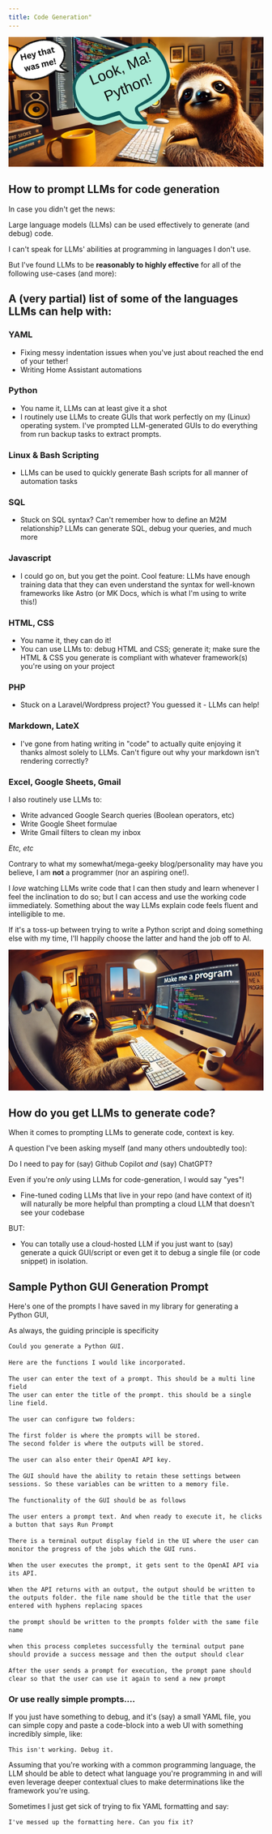 ```yaml
---
title: Code Generation"
---
```


![alt text](../../images/posts/code-gen/coder-sloth-2.webp)

## How to prompt LLMs for code generation

In case you didn't get the news:

Large language models (LLMs) can be used effectively to generate (and debug) code.

I can't speak for LLMs' abilities at programming in languages I don't use. 

But I've found LLMs to be **reasonably to highly effective** for all of the following use-cases (and more):

## A (very partial) list of some of the languages LLMs can help with:

### YAML

- Fixing messy indentation issues when you've just about reached the end of your tether!  
- Writing Home Assistant automations

### Python

- You name it, LLMs can at least give it a shot  
- I routinely use LLMs to create GUIs that work perfectly on my (Linux) operating system. I've prompted LLM-generated GUIs to do everything from run backup tasks to extract prompts.

### Linux & Bash Scripting

- LLMs can be used to quickly generate Bash scripts for all manner of automation tasks

### SQL

- Stuck on SQL syntax? Can't remember how to define an M2M relationship? LLMs can generate SQL, debug your queries, and much more

### Javascript

- I could go on, but you get the point. Cool feature: LLMs have enough training data that they can even understand the syntax for well-known frameworks like Astro (or MK Docs, which is what I'm using to write this!)

### HTML, CSS

- You name it, they can do it!  
- You can use LLMs to: debug HTML and CSS; generate it; make sure the HTML & CSS you generate is compliant with whatever framework(s) you're using on your project

### PHP

- Stuck on a Laravel/Wordpress project? You guessed it - LLMs can help!

### Markdown, LateX

- I've gone from hating writing in "code" to actually quite enjoying it thanks almost solely to LLMs. Can't figure out why your markdown isn't rendering correctly? 

### Excel, Google Sheets, Gmail

I also routinely use LLMs to:

- Write advanced Google Search queries (Boolean operators, etc)  
- Write Google Sheet formulae  
- Write Gmail filters to clean my inbox

*Etc, etc*

Contrary to what my somewhat/mega-geeky blog/personality may have you believe, I am **not** a programmer (nor an aspiring one!). 

I *love* watching LLMs write code that I can then study and learn whenever I feel the inclination to do so; but I can access and use the working code iimmediately. Something about the way LLMs explain code feels fluent and intelligible to me. 

If it's a toss-up between trying to write a Python script and doing something else with my time, I'll happily choose the latter and hand the job off to AI.

![alt text](../../images/posts/code-gen/make-me-a-program.webp)

## How do you get LLMs to generate code?

When it comes to prompting LLMs to generate code, context is key. 

A question I've been asking myself (and many others undoubtedly too):

Do I need to pay for (say) Github Copilot *and* (say) ChatGPT?

Even if you're *only* using LLMs for code-generation, I would say "yes"!

- Fine-tuned coding LLMs that live in your repo (and have context of it) will naturally be more helpful than prompting a cloud LLM that doesn't see your codebase

BUT:

- You can totally use a cloud-hosted LLM if you just want to (say) generate a quick GUI/script or even get it to debug a single file (or code snippet) in isolation.

## Sample Python GUI Generation Prompt

Here's one of the prompts I have saved in my library for generating a Python GUI,

As always, the guiding principle is specificity

```text
Could you generate a Python GUI.

Here are the functions I would like incorporated.

The user can enter the text of a prompt. This should be a multi line field
The user can enter the title of the prompt. this should be a single line field.

The user can configure two folders:

The first folder is where the prompts will be stored.
The second folder is where the outputs will be stored.

The user can also enter their OpenAI API key.

The GUI should have the ability to retain these settings between sessions. So these variables can be written to a memory file.

The functionality of the GUI should be as follows

The user enters a prompt text. And when ready to execute it, he clicks a button that says Run Prompt

There is a terminal output display field in the UI where the user can monitor the progress of the jobs which the GUI runs.

When the user executes the prompt, it gets sent to the OpenAI API via its API.

When the API returns with an output, the output should be written to the outputs folder. the file name should be the title that the user entered with hyphens replacing spaces

the prompt should be written to the prompts folder with the same file name

when this process completes successfully the terminal output pane should provide a success message and then the output should clear

After the user sends a prompt for execution, the prompt pane should clear so that the user can use it again to send a new prompt
```

### Or use really simple prompts....

If you just have something to debug, and it's (say) a small YAML file, you can simple copy and paste a code-block into a web UI with something incredibly simple, like:

```
This isn't working. Debug it.
```

Assuming that you're working with a common programming language, the LLM should be able to detect what language you're programming in and will even leverage deeper contextual clues to make determinations like the framework you're using. 

Sometimes I just get sick of trying to fix YAML formatting and say:

```
I've messed up the formatting here. Can you fix it?
```